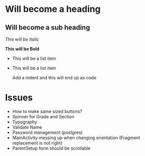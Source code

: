 Will become a heading
==============

Will become a sub heading
--------------

*This will be Italic*

**This will be Bold**

- This will be a list item
- This will be a list item

    Add a indent and this will end up as code

Issues
======

- How to make same sized buttons?
- Spinner for Grade and Section
- Typography
- Validate Name
- Password management (postgres)
- MainActivity messing up when changing orientation (Fragment replacement is not right)
- ParentSetup form should be scrollable


